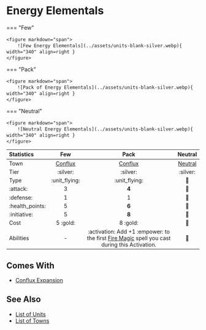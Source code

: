 # Energy Elementals

=== "Few"

    <figure markdown="span">
        ![Few Energy Elementals](../assets/units-blank-silver.webp){ width="340" align=right }
    </figure>

=== "Pack"

    <figure markdown="span">
        ![Pack of Energy Elementals](../assets/units-blank-silver.webp){ width="340" align=right }
    </figure>

=== "Neutral"

    <figure markdown="span">
        ![Neutral Energy Elementals](../assets/units-blank-silver.webp){ width="340" align=right }
    </figure>


| Statistics | Few | Pack | Neutral |
| :--- | :---: | :---: | :---: |
| Town | [Conflux](../towns/conflux.md) | [Conflux](../towns/conflux.md) | [Neutral](../towns/neutral.md) |
| Tier | :silver: | :silver: | :silver: |
| Type | :unit_flying: | :unit_flying: | 🚧 |
| :attack: | 3 | **4** | 🚧 |
| :defense: | 1 | 1 | 🚧 |
| :health_points: | 5 | **6** | 🚧 |
| :initiative: | 5 | **8** | 🚧 |
| Cost | 5 :gold: | 8 :gold: | 🚧 |
| Abilities | - | :activation: Add +1 :empower: to the first [Fire Magic](../spells/school_of_fire_magic.md) spell you cast during this Activation. | 🚧 |


## Comes With

- [Conflux Expansion](../content/conflux_expansion.md)


## See Also

- [List of Units](index.md)
- [List of Towns](../towns/index.md)